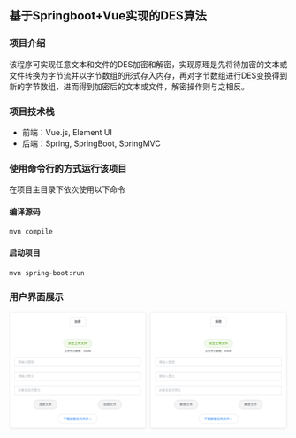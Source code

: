 ## 基于Springboot+Vue实现的DES算法

### 项目介绍

该程序可实现任意文本和文件的DES加密和解密，实现原理是先将待加密的文本或文件转换为字节流并以字节数组的形式存入内存，再对字节数组进行DES变换得到新的字节数组，进而得到加密后的文本或文件，解密操作则与之相反。

### 项目技术栈

* 前端：Vue.js, Element UI
* 后端：Spring, SpringBoot, SpringMVC

### 使用命令行的方式运行该项目

在项目主目录下依次使用以下命令

#### 编译源码

```ba
mvn compile
```

#### 启动项目

```ba
mvn spring-boot:run
```

### 用户界面展示

![homepage](document/homepage.png)

